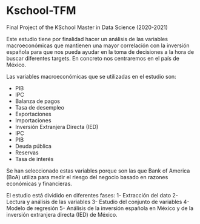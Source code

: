 # Kschool-TFM
Final Project of the KSchool Master in Data Science (2020-2021)


Este estudio tiene por finalidad hacer un análisis de las variables macroeconómicas que mantienen una mayor correlación con la inversión española para que nos pueda ayudar en la toma de decisiones a la hora de buscar diferentes targets. En concreto nos centraremos en el país de México.

Las variables macroeconómicas que se utilizadas en el estudio son:
- PIB
- IPC
- Balanza de pagos
- Tasa de desempleo
- Exportaciones
- Importaciones
- Inversión Extranjera Directa (IED)
- IPC
- PIB
- Deuda pública
- Reservas
- Tasa de interés

Se han seleccionado estas variables porque son las que Bank of America (BoA) utiliza para medir el riesgo del negocio basado en razones económicas y financieras.

El estudio está dividido en diferentes fases:
1- Extracción del dato
2- Lectura y análisis de las variables
3- Estudio del conjunto de variables
4- Modelo de regresión
5- Análisis de la inversión española en México y de la inversión extranjera directa (IED) de México.
